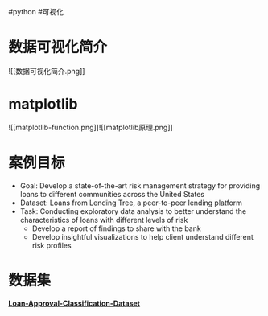 #python #可视化 

# 数据可视化简介

![[数据可视化简介.png]]

# matplotlib

![[matplotlib-function.png]]![[matplotlib原理.png]]

# 案例目标

- Goal: Develop a state-of-the-art risk management strategy for providing loans to different communities across the United States
- Dataset: Loans from Lending Tree, a peer-to-peer lending platform
- Task: Conducting exploratory data analysis to better understand the characteristics of loans with different levels of risk 
	- Develop a report of findings to share with the bank
	- Develop insightful visualizations to help client understand different risk profiles

# 数据集

**[Loan-Approval-Classification-Dataset](https://github.com/CR7-800/Loan-Approval-Classification-Dataset)**

